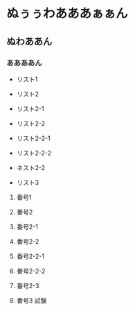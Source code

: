 # ぬぅぅわあああぁぁん
## ぬわああん
### ああああん
 - リスト1

 - リスト2

 - リスト2-1

 - リスト2-2
  - リスト2-2-1

  - リスト2-2-2

  - ネスト2-2

- リスト3

1. 番号1

1. 番号2

 1. 番号2-1

 1. 番号2-2

  1. 番号2-2-1

  1. 番号2-2-2

 1. 番号2-3

1. 番号3
試験
